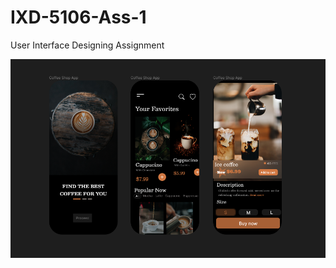 # IXD-5106-Ass-1
User Interface Designing Assignment  

![image of the Figma File](./_ReadMe/SS.png)